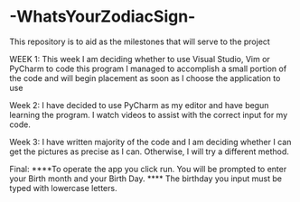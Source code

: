 # -WhatsYourZodiacSign-
This repository is to aid as the milestones that will serve to the project




WEEK 1: 
This week I am deciding whether to use Visual Studio, Vim or PyCharm to code this program
I managed to accomplish a small portion of the code and will begin placement as soon as I choose the application to use 


Week 2: I have decided to use PyCharm as my editor and have begun learning the program. I watch videos to assist with the correct input for my code.


Week 3: I have written majority of the code and I am deciding whether I can get the pictures as precise as I can. Otherwise, I will try a different method.



Final:
****To operate the app you click run. You will be prompted to enter your Birth month and your Birth Day. 
**** The birthday you input must be typed with lowercase letters.


